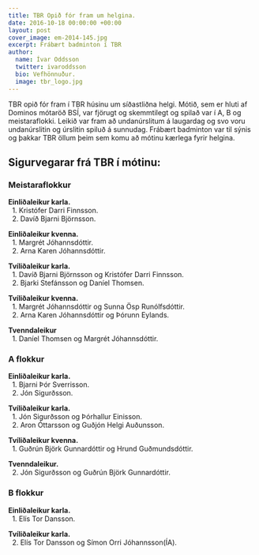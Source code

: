 ```yaml
---
title: TBR Opið fór fram um helgina.
date: 2016-10-18 00:00:00 +00:00
layout: post
cover_image: em-2014-145.jpg
excerpt: Frábært badminton í TBR
author:
  name: Ívar Oddsson
  twitter: ivaroddsson
  bio: Vefhönnuður.
  image: tbr_logo.jpg
---
```


TBR opið fór fram í TBR húsinu um síðastliðna helgi. Mótið, sem er hluti af Dominos mótaröð BSÍ, var fjörugt og skemmtilegt og spilað var í A, B og meistaraflokki. Leikið var fram að undanúrslitum á laugardag og svo voru undanúrslitin og úrslitin spiluð á sunnudag. Frábært badminton var til sýnis og þakkar TBR öllum þeim sem komu að mótinu kærlega fyrir helgina.

## <i class="fa fa-trophy"></i> Sigurvegarar frá TBR í mótinu:

### Meistaraflokkur   
**Einliðaleikur karla.**  
&nbsp;&nbsp;1. Kristófer Darri Finnsson.  
&nbsp;&nbsp;2. Davíð Bjarni Björnsson.  

**Einliðaleikur kvenna.**  
&nbsp;&nbsp;1. Margrét Jóhannsdóttir.  
&nbsp;&nbsp;2. Arna Karen Jóhannsdóttir.  

**Tvíliðaleikur karla.**  
&nbsp;&nbsp;1. Davíð Bjarni Björnsson og Kristófer Darri Finnsson.  
&nbsp;&nbsp;2. Bjarki Stefánsson og Daníel Thomsen.  

**Tvíliðaleikur kvenna.**  
&nbsp;&nbsp;1. Margrét Jóhannsdóttir og Sunna Ösp Runólfsdóttir.  
&nbsp;&nbsp;2. Arna Karen Jóhannsdóttir og Þórunn Eylands.  

**Tvenndaleikur**  
&nbsp;&nbsp;1. Daníel Thomsen og Margrét Jóhannsdóttir.  

### A flokkur
**Einliðaleikur karla.**  
&nbsp;&nbsp;1. Bjarni Þór Sverrisson.  
&nbsp;&nbsp;2. Jón Sigurðsson.  

**Tvíliðaleikur karla.**  
&nbsp;&nbsp;1. Jón Sigurðsson og Þórhallur Einisson.  
&nbsp;&nbsp;2. Aron Óttarsson og Guðjón Helgi Auðunsson.  

**Tvíliðaleikur kvenna.**  
&nbsp;&nbsp;1. Guðrún Björk Gunnardóttir og Hrund Guðmundsdóttir.  

**Tvenndaleikur.**  
&nbsp;&nbsp;2. Jón Sigurðsson og Guðrún Björk Gunnardóttir.

### B flokkur
**Einliðaleikur karla.**  
&nbsp;&nbsp;1. Elís Tor Dansson.  

**Tvíliðaleikur karla.**  
&nbsp;&nbsp;2. Elís Tor Dansson og Símon Orri Jóhannsson(ÍA).  

